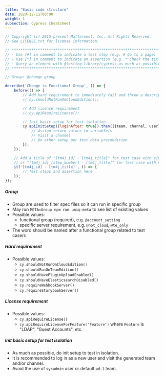 ```yaml
---
title: "Basic code structure"
date: 2020-12-11T00:00
weight: 1
subsection: Cypress cheatsheet
---
```


```javascript
// Copyright (c) 2015-present Mattermost, Inc. All Rights Reserved.
// See LICENSE.txt for license information.

// **********************************************************************
// - Use [#] in comment to indicate a test step (e.g. # Go to a page)
// - Use [*] in comment to indicate an assertion (e.g. * Check the title)
// - Query an element with @testing-library/cypress as much as possible
// **********************************************************************

// Group: @change_group

describe('Change to Functional Group', () => {
    before(() => {
        // Add hard requirement to immediately fail and throw a descriptive error if not met
        // cy.shouldNotRunOnCloudEdition();

        // Add license requirement
        // cy.apiRequireLicense();

        // Init basic setup for test isolation
        cy.apiInitSetup({loginAfter: true}).then(({team, channel, user}) => {
            // Assign return values to variable/s
            // Visit a channel
            // Do other setup per test data precondition
        });
    });

    // Add a title of "[tm4j_id] - [tm4j_title]" for test case with single step,
    // or "[tm4j_id]_[step_number] - [tm4j_title]" for test case with multiple steps
    it('[tm4j_id] - [tm4j_title]', () => {
        // Test steps and assertion here
    });
});
```

##### Group
- Group are used to filter spec files so it can run in specific group
- May run `META=Group npm run uniq-meta` to see list of existing values
- Possible values:
  - functional group (required), e.g. `@account_setting`
  - specific server requirement, e.g. `@not_cloud`, `@te_only`
- The word should be named after a functional group related to test case/s

##### Hard requirement
- Possible values:
  - `cy.shouldNotRunOnCloudEdition()`
  - `cy.shouldRunOnTeamEdition()`
  - `cy.shouldHavePluginUploadEnabled()`
  - `cy.shouldHaveElasticsearchDisabled()`
  - `cy.requireWebhookServer()`
  - `cy.requireStorybookServer()`

##### License requirement
- Possible values:
  - `cy.apiRequireLicense()`
  - `cy.apiRequireLicenseForFeature('Feature')` where `Feature` is "LDAP", "Guest Accounts", etc.

##### Init basic setup for test isolation
- As much as possible, do init setup to test in isolation.
- It is recommended to log in as a new user and visit the generated team and/or channel.
- Avoid the use of `sysadmin` user or default `ad-1` team.
